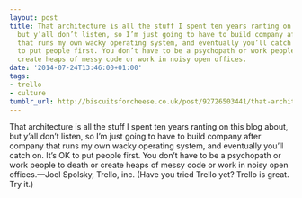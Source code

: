 ```yaml
---
layout: post
title: That architecture is all the stuff I spent ten years ranting on this blog about,
  but y’all don’t listen, so I’m just going to have to build company after company
  that runs my own wacky operating system, and eventually you’ll catch on. It’s OK
  to put people first. You don’t have to be a psychopath or work people to death or
  create heaps of messy code or work in noisy open offices.
date: '2014-07-24T13:46:00+01:00'
tags:
- trello
- culture
tumblr_url: http://biscuitsforcheese.co.uk/post/92726503441/that-architecture-is-all-the-stuff-i-spent-ten
---
```

That architecture is all the stuff I spent ten years ranting on this blog about, but y’all don’t listen, so I’m just going to have to build company after company that runs my own wacky operating system, and eventually you’ll catch on. It’s OK to put people first. You don’t have to be a psychopath or work people to death or create heaps of messy code or work in noisy open offices.—Joel Spolsky, Trello, inc. (Have you tried Trello yet? Trello is great. Try it.)
